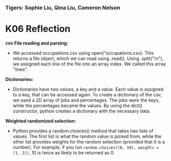### Tigers: Sophie Liu, Qina Liu, Cameron Nelson

# K06 Reflection

__csv File reading and parsing:__
- We accessed occupations.csv using open("occupations.csv). This returns a file object, which we can read using .read(). Using .split("\n"), we assigned each line of the file into an array index. We called this array "lines". 

__Dictionaries:__
- Dictionaries have two values, a key and a value. Each value is assigned to a key, that can be accessed again. 
To create a dictionary of the csv, we used a 2D array of jobs and percentages. The jobs were the keys, while the percentages became the values. By using the dict() constructor, python creates a dictionary with the necessary data. 

__Weighted randomized selection:__
- Python provides a random.choices() method that takes two lists of values. The first list is what the random value is picked from, while the other list provides weights for the random selection (provided that it is a number). For example, if you run `random.choices([0, 10], weights = [1, 2])`, 10 is twice as likely to be returned as 0. 
  
